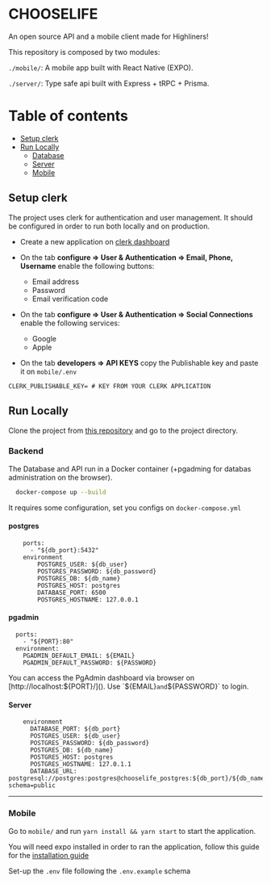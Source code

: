 # **CHOOSELIFE**

An open source API and a mobile client made for Highliners!

This repository is composed by two modules:

`./mobile/`: A mobile app built with React Native (EXPO).

`./server/`: Type safe api built with Express + tRPC + Prisma.

# Table of contents

- [Setup clerk](#setup-clerk)
- [Run Locally](#run-locally)
  - [Database](#database)
  - [Server](#server)
  - [Mobile](#mobile)

## Setup clerk

The project uses clerk for authentication and user management. It should be configured in order to run both locally and on production.

- Create a new application on [clerk dashboard](https://dashboard.clerk.com/)

- On the tab **configure => User & Authentication => Email, Phone, Username** enable the following buttons:

  - Email address
  - Password
  - Email verification code

- On the tab **configure => User & Authentication => Social Connections** enable the following services:

  - Google
  - Apple

- On the tab **developers => API KEYS** copy the Publishable key and paste it on `mobile/.env`

```
CLERK_PUBLISHABLE_KEY= # KEY FROM YOUR CLERK APPLICATION
```

## Run Locally

Clone the project from [this repository](https://github.com/Dosbodoke/high-xp) and go to the project directory.

### Backend

The Database and API run in a Docker container (+pgadming for databas administration on the browser).

```bash
  docker-compose up --build
```

It requires some configuration, set you configs on `docker-compose.yml`

#### postgres

```
    ports:
      - "${db_port}:5432"
    environment
        POSTGRES_USER: ${db_user}
        POSTGRES_PASSWORD: ${db_password}
        POSTGRES_DB: ${db_name}
        POSTGRES_HOST: postgres
        DATABASE_PORT: 6500
        POSTGRES_HOSTNAME: 127.0.0.1
```

#### pgadmin

```
  ports:
    - "${PORT}:80"
  environment:
    PGADMIN_DEFAULT_EMAIL: ${EMAIL}
    PGADMIN_DEFAULT_PASSWORD: ${PASSWORD}
```

You can access the PgAdmin dashboard via browser on [http://localhost:${PORT}/](). Use `${EMAIL}` and `${PASSWORD}` to login.

#### Server

```
    environment
      DATABASE_PORT: ${db_port}
      POSTGRES_USER: ${db_user}
      POSTGRES_PASSWORD: ${db_password}
      POSTGRES_DB: ${db_name}
      POSTGRES_HOST: postgres
      POSTGRES_HOSTNAME: 127.0.1.1
      DATABASE_URL: postgresql://postgres:postgres@chooselife_postgres:${db_port}/${db_name}?schema=public
```

---

### Mobile

Go to `mobile/` and run `yarn install && yarn start` to start the application.

You will need expo installed in order to ran the application, follow this guide for the [installation guide](https://docs.expo.dev/get-started/installation/)

Set-up the `.env` file following the `.env.example` schema
